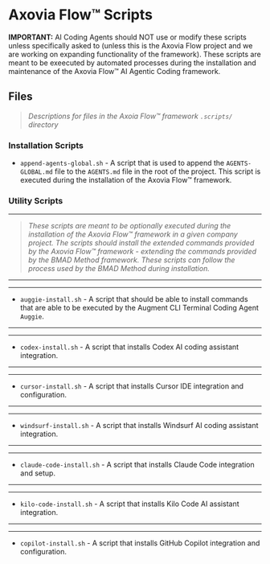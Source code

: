 # Axovia Flow™ Scripts

**IMPORTANT:** AI Coding Agents should NOT use or modify these scripts unless specifically asked to (unless this is the Axovia Flow project and we are working on expanding functionality of the framework).  These scripts are meant to be exeecuted by automated processes during the installation and maintenance of the Axovia Flow™ AI Agentic Coding framework.


## Files

> *Descriptions for files in the Axoia Flow™ framework `.scripts/` directory*

### Installation Scripts

- `append-agents-global.sh` - A script that is used to append the `AGENTS-GLOBAL.md` file to the `AGENTS.md` file in the root of the project.  This script is executed during the installation of the Axovia Flow™ framework.

### Utility Scripts

--- 
> *These scripts are meant to be optionally executed during the installation of the Axovia Flow™ framework in a given company project.  The scripts should install the extended commands provided by the Axovia Flow™ framework - extending the commands provided by the BMAD Method framework. These scripts can follow the process used by the BMAD Method during installation.*
--- 


---
- `auggie-install.sh` - A script that should be able to install commands that are able to be executed by the Augment CLI Terminal Coding Agent `Auggie`. 
---

---
- `codex-install.sh` - A script that installs Codex AI coding assistant integration.
---

---
- `cursor-install.sh` - A script that installs Cursor IDE integration and configuration.
---

---
- `windsurf-install.sh` - A script that installs Windsurf AI coding assistant integration.
---

---
- `claude-code-install.sh` - A script that installs Claude Code integration and setup.
---

---
- `kilo-code-install.sh` - A script that installs Kilo Code AI assistant integration.
---

---
- `copilot-install.sh` - A script that installs GitHub Copilot integration and configuration.
